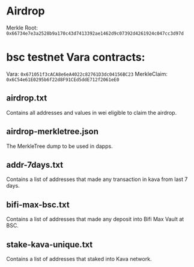 # Airdrop

Merkle Root: `0x66734e7e3a2528b9a170c43d7413392ae1462d9c07392d4261924c047cc3d97d`

# bsc testnet Vara contracts:

Vara: `0x671051f3cACA8e6eA4022c82761D3dc04156BC23`
MerkleClaim: `0x6C54e61E0295b6f22d8F91CEd5ddE712f2061eE0`

## airdrop.txt

Contains all addresses and values in wei eligible to claim the airdrop.

## airdrop-merkletree.json

The MerkleTree dump to be used in dapps.

## addr-7days.txt

Contains a list of addresses that made any transaction in kava from last 7 days.

## bifi-max-bsc.txt

Contains a list of addresses that made any deposit into Bifi Max Vault at BSC.

## stake-kava-unique.txt

Contains a list of addresses that staked into Kava network.



